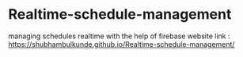 # Realtime-schedule-management
managing schedules realtime with the help of firebase 
website link :
https://shubhambulkunde.github.io/Realtime-schedule-management/
